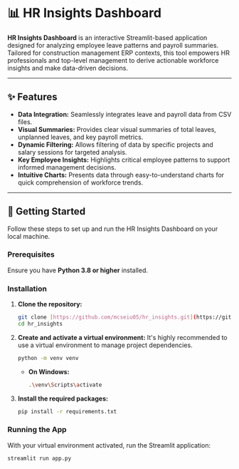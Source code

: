 # 📊 HR Insights Dashboard

**HR Insights Dashboard** is an interactive Streamlit-based application designed for analyzing employee leave patterns and payroll summaries. Tailored for construction management ERP contexts, this tool empowers HR professionals and top-level management to derive actionable workforce insights and make data-driven decisions.

---

## ✨ Features

* **Data Integration:** Seamlessly integrates leave and payroll data from CSV files.
* **Visual Summaries:** Provides clear visual summaries of total leaves, unplanned leaves, and key payroll metrics.
* **Dynamic Filtering:** Allows filtering of data by specific projects and salary sessions for targeted analysis.
* **Key Employee Insights:** Highlights critical employee patterns to support informed management decisions.
* **Intuitive Charts:** Presents data through easy-to-understand charts for quick comprehension of workforce trends.

---

## 🚀 Getting Started

Follow these steps to set up and run the HR Insights Dashboard on your local machine.

### Prerequisites

Ensure you have **Python 3.8 or higher** installed.

### Installation

1.  **Clone the repository:**

    ```bash
    git clone [https://github.com/mcseiu05/hr_insights.git](https://github.com/mcseiu05/hr_insights.git)
    cd hr_insights
    ```

2.  **Create and activate a virtual environment:**
    It's highly recommended to use a virtual environment to manage project dependencies.

    ```bash
    python -m venv venv
    ```

    * **On Windows:**
        ```bash
        .\venv\Scripts\activate
        ```

3.  **Install the required packages:**

    ```bash
    pip install -r requirements.txt
    ```

### Running the App

With your virtual environment activated, run the Streamlit application:

```bash
streamlit run app.py
